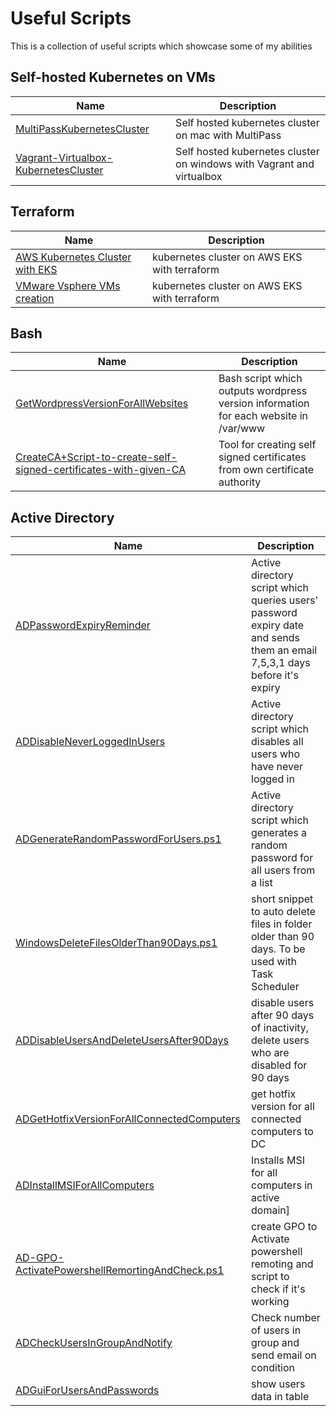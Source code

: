 
# Useful Scripts
This is a collection of useful scripts which showcase some of my abilities 

## Self-hosted Kubernetes on VMs
| Name      | Description |
| ----------- | ----------- |
| [MultiPassKubernetesCluster](./Kubernetes/MultiPassKubernetesCluster) | Self hosted kubernetes cluster on mac with MultiPass |
| [Vagrant-Virtualbox-KubernetesCluster](./Kubernetes/Vagrant-Virtualbox-KubernetesCluster) | Self hosted kubernetes cluster on windows with Vagrant and virtualbox |

## Terraform
| Name      | Description |
| ----------- | ----------- |
| [AWS Kubernetes Cluster with EKS](./Terraform/AWS-EKS-Cluster) | kubernetes cluster on AWS EKS with terraform |
| [VMware Vsphere VMs creation](./Terraform/VMware-vSphere-VMs-Creation) | kubernetes cluster on AWS EKS with terraform |


## Bash
| Name      | Description |
| ----------- | ----------- |
| [GetWordpressVersionForAllWebsites](./Bash/GetWordpressVersionForAllWebsites) | Bash script which outputs wordpress version information for each website in /var/www |
| [CreateCA+Script-to-create-self-signed-certificates-with-given-CA](./Bash/CreateCA+Script-to-create-self-signed-certificates-with-given-CA) | Tool for creating self signed certificates from own certificate authority |

## Active Directory
| Name      | Description |
| ----------- | ----------- |
| [ADPasswordExpiryReminder](./Powershell/ADPasswordExpiryReminder) | Active directory script which queries users' password expiry date and sends them an email 7,5,3,1 days before it's expiry |
| [ADDisableNeverLoggedInUsers](./Powershell/ADDisableNeverLoggedInUsers) | Active directory script which disables all users who have never logged in |
| [ADGenerateRandomPasswordForUsers.ps1](./Powershell/ADGenerateRandomPasswordForUsers.ps1) | Active directory script which generates a random password for all users from a list |
| [WindowsDeleteFilesOlderThan90Days.ps1](./Powershell/WindowsDeleteFilesOlderThan90Days.ps1) | short snippet to auto delete files in folder older than 90 days. To be used with Task Scheduler |
| [ADDisableUsersAndDeleteUsersAfter90Days](./Powershell/ADDisableUsersAndDeleteUsersAfter90Days) | disable users after 90 days of inactivity, delete users who are disabled for 90 days |
| [ADGetHotfixVersionForAllConnectedComputers](./Powershell/ADGetHotfixVersionForAllConnectedComputers) | get hotfix version for all connected computers to DC |
| [ADInstallMSIForAllComputers](./Powershell/ADInstallMSIForAllComputers) | Installs MSI for all computers in active domain] |
| [AD-GPO-ActivatePowershellRemortingAndCheck.ps1](./Powershell/AD-GPO-ActivatePowershellRemortingAndCheck.ps1) | create GPO to Activate powershell remoting and script to check if it's working |
| [ADCheckUsersInGroupAndNotify](./Powershell/ADCheckUsersInGroupAndNotify) | Check number of users in group and send email on condition |
| [ADGuiForUsersAndPasswords](./Powershell/ADGuiForUsersAndPasswords) | show users data in table |


